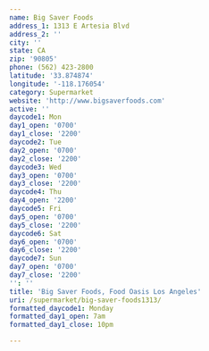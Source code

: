 ```yaml
---
name: Big Saver Foods
address_1: 1313 E Artesia Blvd
address_2: ''
city: ''
state: CA
zip: '90805'
phone: (562) 423-2800
latitude: '33.874874'
longitude: '-118.176054'
category: Supermarket
website: 'http://www.bigsaverfoods.com'
active: ''
daycode1: Mon
day1_open: '0700'
day1_close: '2200'
daycode2: Tue
day2_open: '0700'
day2_close: '2200'
daycode3: Wed
day3_open: '0700'
day3_close: '2200'
daycode4: Thu
day4_open: '2200'
daycode5: Fri
day5_open: '0700'
day5_close: '2200'
daycode6: Sat
day6_open: '0700'
day6_close: '2200'
daycode7: Sun
day7_open: '0700'
day7_close: '2200'
'': ''
title: 'Big Saver Foods, Food Oasis Los Angeles'
uri: /supermarket/big-saver-foods1313/
formatted_daycode1: Monday
formatted_day1_open: 7am
formatted_day1_close: 10pm

---
```

